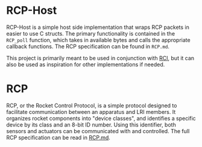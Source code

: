 # RCP-Host

RCP-Host is a simple host side implementation that wraps RCP packets in easier to use C structs. The primary
functionality is contained in the `RCP_poll` function, which takes in available bytes and calls the appropriate 
callback functions. The RCP specification can be found in `RCP.md`. 

This project is primarily meant to be used in conjunction with 
[RCI](https://github.com/liquid-rocketry-illinois/LRI), but it can also be used as inspiration for other 
implementations if needed.

# RCP

RCP, or the Rocket Control Protocol, is a simple protocol designed to facilitate communication between an apparatus 
and LRI members. It organizes rocket components into "device classes", and identifies a specific device by its class 
and an 8-bit ID number. Using this identifier, both sensors and actuators can be communicated with and controlled. 
The full RCP specification can be read in [RCP.md](./RCP.md).